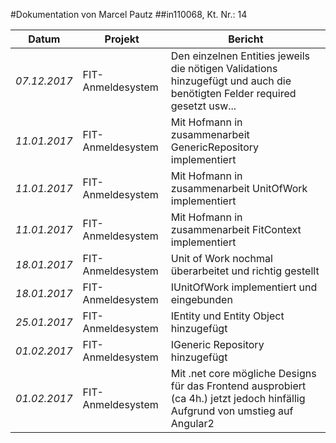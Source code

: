 #Dokumentation von Marcel Pautz
##in110068, Kt. Nr.: 14


| Datum | Projekt | Bericht |
|---|---|---|
|*07.12.2017*|FIT-Anmeldesystem|Den einzelnen Entities jeweils die nötigen Validations hinzugefügt und auch die benötigten Felder required gesetzt usw...|
|*11.01.2017*|FIT-Anmeldesystem|Mit Hofmann in zusammenarbeit GenericRepository implementiert|
|*11.01.2017*|FIT-Anmeldesystem|Mit Hofmann in zusammenarbeit UnitOfWork implementiert|
|*11.01.2017*|FIT-Anmeldesystem|Mit Hofmann in zusammenarbeit FitContext implementiert|
|*18.01.2017*|FIT-Anmeldesystem|Unit of Work nochmal überarbeitet und richtig gestellt|
|*18.01.2017*|FIT-Anmeldesystem|IUnitOfWork implementiert und eingebunden|
|*25.01.2017*|FIT-Anmeldesystem|IEntity und Entity Object hinzugefügt|
|*01.02.2017*|FIT-Anmeldesystem|IGeneric Repository hinzugefügt|
|*01.02.2017*|FIT-Anmeldesystem|Mit .net core mögliche Designs für das Frontend ausprobiert (ca 4h.) jetzt jedoch hinfällig Aufgrund von umstieg auf Angular2| 
